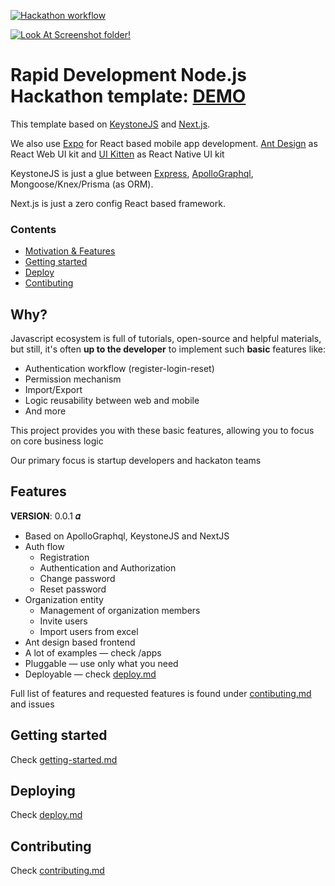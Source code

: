 [![Hackathon workflow](https://image.shutterstock.com/image-vector/banner-hackathon-design-sprintlike-event-260nw-1418226719.jpg)](https://drive.google.com/drive/folders/1Srw2T91_rRLTWgJc-Zh693hhbD2JS6Yh)

[![Look At Screenshot folder!](https://user-images.githubusercontent.com/1394025/105494912-4cbe4d80-5cdd-11eb-8148-4940c0ce7846.png)](https://drive.google.com/drive/folders/1Srw2T91_rRLTWgJc-Zh693hhbD2JS6Yh)

# Rapid Development Node.js Hackathon template: [DEMO](https://demo.dok.8iq.dev/)

This template based on [KeystoneJS](https://github.com/keystonejs/keystone) and [Next.js](https://github.com/vercel/next.js).

We also use [Expo](https://github.com/expo/expo) for React based mobile app development.
[Ant Design](https://github.com/ant-design/ant-design) as React Web UI kit and [UI Kitten](https://github.com/akveo/react-native-ui-kitten) as React Native UI kit

KeystoneJS is just a glue between [Express](https://github.com/expressjs/express),
[ApolloGraphql](https://github.com/apollographql/), Mongoose/Knex/Prisma (as ORM).

Next.js is just a zero config React based framework.

### Contents

- [Motivation & Features](#why)
- [Getting started](docs/getting-started.md)
- [Deploy](docs/deploy.md)
- [Contibuting](docs/contributing.md)

## Why?

Javascript ecosystem is full of tutorials, open-source and helpful materials,
but still, it's often **up to the developer** to implement such **basic** features like:

- Authentication workflow (register-login-reset)
- Permission mechanism
- Import/Export
- Logic reusability between web and mobile
- And more

This project provides you with these basic features, allowing you to focus on core business logic

Our primary focus is startup developers and hackaton teams

## Features

**VERSION**: 0.0.1 **𝛼**

- Based on ApolloGraphql, KeystoneJS and NextJS
- Auth flow
  - Registration
  - Authentication and Authorization
  - Change password
  - Reset password
- Organization entity
  - Management of organization members
  - Invite users
  - Import users from excel
- Ant design based frontend
- A lot of examples — check /apps
- Pluggable — use only what you need
- Deployable — check [deploy.md](docs/deploy.md)

Full list of features and requested features is found under [contibuting.md](docs/contributing.md) and issues

## Getting started

Check [getting-started.md](docs/getting-started.md)

## Deploying

Check [deploy.md](docs/deploy.md)

## Contributing

Check [contributing.md](docs/contributing.md)
